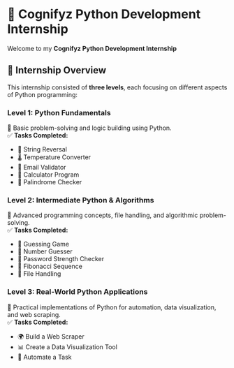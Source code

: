 # 🚀 Cognifyz Python Development Internship  
Welcome to my **Cognifyz Python Development Internship**

## 📌 Internship Overview  
This internship consisted of **three levels**, each focusing on different aspects of Python programming:  

### **Level 1: Python Fundamentals**  
🔹 Basic problem-solving and logic building using Python.  
✅ **Tasks Completed:**  
- 🔄 String Reversal  
- 🌡️ Temperature Converter  
- 📧 Email Validator  
- 🧮 Calculator Program 
- 🔁 Palindrome Checker  

### **Level 2: Intermediate Python & Algorithms**  
🔹 Advanced programming concepts, file handling, and algorithmic problem-solving.  
✅ **Tasks Completed:**  
- 🎯 Guessing Game  
- 🎲 Number Guesser  
- 🔐 Password Strength Checker  
- 🔢 Fibonacci Sequence  
- 📂 File Handling

### **Level 3: Real-World Python Applications**  
🔹 Practical implementations of Python for automation, data visualization, and web scraping.  
✅ **Tasks Completed:**  
- 🌍 Build a Web Scraper  
- 📊 Create a Data Visualization Tool 
- 🤖 Automate a Task
